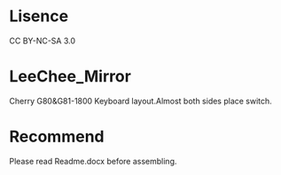 # Lisence

CC BY-NC-SA 3.0

# LeeChee_Mirror
Cherry G80&amp;G81-1800 Keyboard layout.Almost both sides place switch.

# Recommend
Please read Readme.docx before assembling.
